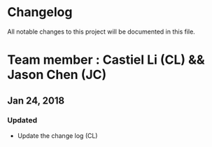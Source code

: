 # Changelog
All notable changes to this project will be documented in this file.

# Team member : Castiel Li (CL) && Jason Chen (JC)

## Jan 24, 2018
### Updated
- Update the change log (CL)


